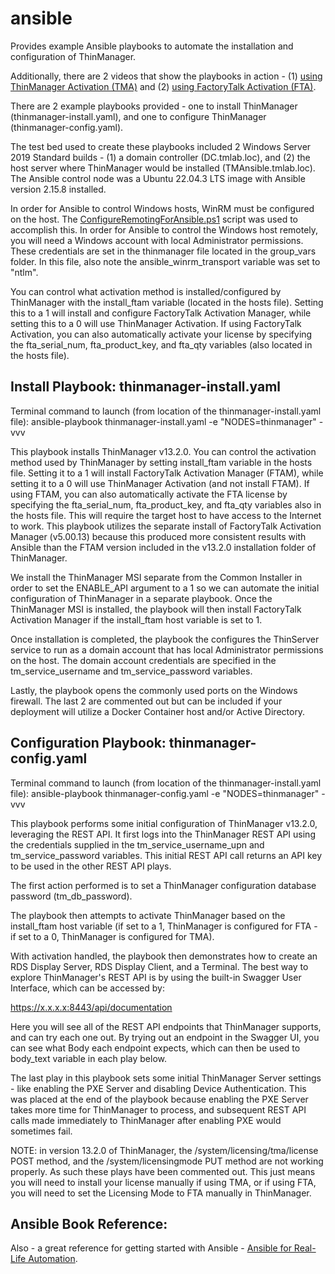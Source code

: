 # ansible
Provides example Ansible playbooks to automate the installation and configuration of ThinManager.

Additionally, there are 2 videos that show the playbooks in action - (1) [using ThinManager Activation (TMA)](https://youtu.be/oaAV2rtJhBU) and (2) [using FactoryTalk Activation (FTA)](https://youtu.be/udUWmjdlNUg).

There are 2 example playbooks provided - one to install ThinManager (thinmanager-install.yaml), and one to configure ThinManager (thinmanager-config.yaml).

The test bed used to create these playbooks included 2 Windows Server 2019 Standard builds - (1) a domain controller (DC.tmlab.loc), and (2) the host server where ThinManager would be installed (TMAnsible.tmlab.loc).  The Ansible control node was a Ubuntu 22.04.3 LTS image with Ansible version 2.15.8 installed.

In order for Ansible to control Windows hosts, WinRM must be configured on the host.  The [ConfigureRemotingForAnsible.ps1](https://github.com/AlbanAndrieu/ansible-windows/blob/master/files/ConfigureRemotingForAnsible.ps1) script was used to accomplish this.  In order for Ansible to control the Windows host remotely, you will need a Windows account with local Administrator permissions.  These credentials are set in the thinmanager file located in the group_vars folder.  In this file, also note the ansible_winrm_transport variable was set to "ntlm".

You can control what activation method is installed/configured by ThinManager with the install_ftam variable (located in the hosts file).  Setting this to a 1 will install and configure FactoryTalk Activation Manager, while setting this to a 0 will use ThinManager Activation.  If using FactoryTalk Activation, you can also automatically activate your license by specifying the fta_serial_num, fta_product_key, and fta_qty variables (also located in the hosts file).

Install Playbook:  thinmanager-install.yaml
-------------------------------------------
Terminal command to launch (from location of the thinmanager-install.yaml file): 
ansible-playbook thinmanager-install.yaml -e "NODES=thinmanager" -vvv

This playbook installs ThinManager v13.2.0.  You can control the activation method used by ThinManager by setting install_ftam variable in the hosts file.  Setting it to a 1 will install FactoryTalk Activation Manager (FTAM), while setting it to a 0 will use ThinManager Activation (and not install FTAM).  If using FTAM, you can also automatically activate the FTA license by specifying the fta_serial_num, fta_product_key, and fta_qty variables also in the hosts file.  This will require the target host to have access to the Internet to work.  This playbook utilizes the separate install of FactoryTalk Activation Manager (v5.00.13) because this produced more consistent results with Ansible than the FTAM version included in the v13.2.0 installation folder of ThinManager.

We install the ThinManager MSI separate from the Common Installer in order to set the ENABLE_API argument to a 1 so we can automate the initial configuration of ThinManager in a separate playbook.  Once the ThinManager MSI is installed, the playbook will then install FactoryTalk Activation Manager if the install_ftam host variable is set to 1.

Once installation is completed, the playbook the configures the ThinServer service to run as a domain account that has local Administrator permissions on the host.  The domain account credentials are specified in the tm_service_username and tm_service_password variables.

Lastly, the playbook opens the commonly used ports on the Windows firewall.  The last 2 are commented out but can be included if your deployment will utilize a Docker Container host and/or Active Directory.

Configuration Playbook:  thinmanager-config.yaml
------------------------------------------------
Terminal command to launch (from location of the thinmanager-install.yaml file): 
ansible-playbook thinmanager-config.yaml -e "NODES=thinmanager" -vvv

This playbook performs some initial configuration of ThinManager v13.2.0, leveraging the REST API.  It first logs into the ThinManager REST API using the credentials supplied in the tm_service_username_upn and tm_service_password variables.  This initial REST API call returns an API key to be used in the other REST API plays.

The first action performed is to set a ThinManager configuration database password (tm_db_password).

The playbook then attempts to activate ThinManager based on the install_ftam host variable (if set to a 1, ThinManager is configured for FTA - if set to a 0, ThinManager is configured for TMA).

With activation handled, the playbook then demonstrates how to create an RDS Display Server, RDS Display Client, and a Terminal.  The best way to explore ThinManager's REST API is by using the built-in Swagger User Interface, which can be accessed by:

https://x.x.x.x:8443/api/documentation

Here you will see all of the REST API endpoints that ThinManager supports, and can try each one out.  By trying out an endpoint in the Swagger UI, you can see what Body each endpoint expects, which can then be used to body_text variable in each play below.

The last play in this playbook sets some initial ThinManager Server settings - like enabling the PXE Server and disabling Device Authentication.  This was placed at the end of the playbook because enabling the PXE Server takes more time for ThinManager to process, and subsequent REST API calls made immediately to ThinManager after enabling PXE would sometimes fail.

NOTE:  in version 13.2.0 of ThinManager, the /system/licensing/tma/license POST method, and the /system/licensingmode PUT method are not working properly.  As such these plays have been commented out.  This just means you will need to install your license manually if using TMA, or if using FTA, you will need to set the Licensing Mode to FTA manually in ThinManager.

Ansible Book Reference:
-----------------------
Also - a great reference for getting started with Ansible - [Ansible for Real-Life Automation](https://a.co/d/d0SOn0B).



